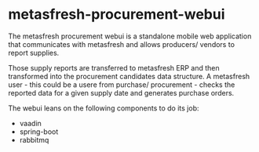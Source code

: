 
# metasfresh-procurement-webui

The metasfresh procurement webui is a standalone mobile web application that communicates with metasfresh and allows producers/ vendors to report supplies.

Those supply reports are transferred to metasfresh ERP and then transformed into the procurement candidates data structure. A metasfresh user - this could be a usere from purchase/ procurement - checks the reported data for a given supply date and generates purchase orders.

The webui leans on the following components to do its job:

* vaadin
* spring-boot
* rabbitmq
